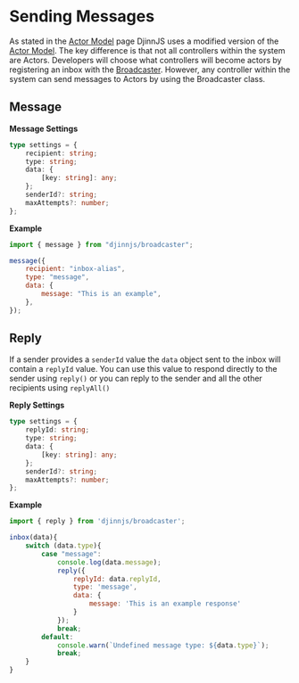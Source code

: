 # Sending Messages

As stated in the [Actor Model](/messaging/actor-model) page DjinnJS uses a modified version of the [Actor Model](https://en.wikipedia.org/wiki/Actor_model). The key difference is that not all controllers within the system are Actors. Developers will choose what controllers will become actors by registering an inbox with the [Broadcaster](/messaging/broadcaster). However, any controller within the system can send messages to Actors by using the Broadcaster class.

## Message

**Message Settings**

```typescript
type settings = {
    recipient: string;
    type: string;
    data: {
        [key: string]: any;
    };
    senderId?: string;
    maxAttempts?: number;
};
```

**Example**

```javascript
import { message } from "djinnjs/broadcaster";

message({
    recipient: "inbox-alias",
    type: "message",
    data: {
        message: "This is an example",
    },
});
```

## Reply

If a sender provides a `senderId` value the `data` object sent to the inbox will contain a `replyId` value. You can use this value to respond directly to the sender using `reply()` or you can reply to the sender and all the other recipients using `replyAll()`

**Reply Settings**

```typescript
type settings = {
    replyId: string;
    type: string;
    data: {
        [key: string]: any;
    };
    senderId?: string;
    maxAttempts?: number;
};
```

**Example**

```javascript
import { reply } from 'djinnjs/broadcaster';

inbox(data){
    switch (data.type){
        case "message":
            console.log(data.message);
            reply({
                replyId: data.replyId,
                type: 'message',
                data: {
                    message: 'This is an example response'
                }
            });
            break;
        default:
            console.warn(`Undefined message type: ${data.type}`);
            break;
    }
}
```
